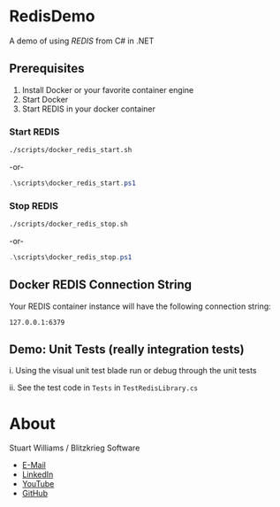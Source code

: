 # RedisDemo
A demo of using *REDIS* from C# in .NET 

## Prerequisites

1. Install Docker or your favorite container engine
2. Start Docker
3. Start REDIS in your docker container

### Start REDIS

```bash
./scripts/docker_redis_start.sh
```

-or-

```powershell
.\scripts\docker_redis_start.ps1
```

### Stop REDIS

```bash
./scripts/docker_redis_stop.sh
```

-or-

```powershell
.\scripts\docker_redis_stop.ps1
```

## Docker REDIS Connection String

Your REDIS container instance will have the following connection string:

```text
127.0.0.1:6379
```

## Demo: Unit Tests (really integration tests)

i. Using the visual unit test blade run or debug through the unit tests

ii. See the test code in `Tests` in `TestRedisLibrary.cs`


# About 

Stuart Williams / Blitzkrieg Software

* [E-Mail](mailto:Stuart.T.Williams@outlook.com)
* [LinkedIn](http://lnkd.in/P35kVT)
* [YouTube](https://www.youtube.com/user/spookdejur1962/videos)
* [GitHub](https://github.com/BlitzkriegSoftware)